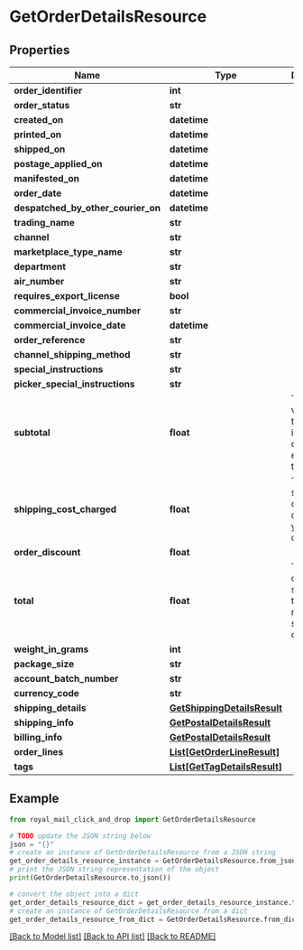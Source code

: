 # GetOrderDetailsResource


## Properties

Name | Type | Description | Notes
------------ | ------------- | ------------- | -------------
**order_identifier** | **int** |  | [optional] 
**order_status** | **str** |  | [optional] 
**created_on** | **datetime** |  | [optional] 
**printed_on** | **datetime** |  | [optional] 
**shipped_on** | **datetime** |  | [optional] 
**postage_applied_on** | **datetime** |  | [optional] 
**manifested_on** | **datetime** |  | [optional] 
**order_date** | **datetime** |  | [optional] 
**despatched_by_other_courier_on** | **datetime** |  | [optional] 
**trading_name** | **str** |  | [optional] 
**channel** | **str** |  | [optional] 
**marketplace_type_name** | **str** |  | [optional] 
**department** | **str** |  | [optional] 
**air_number** | **str** |  | [optional] 
**requires_export_license** | **bool** |  | [optional] 
**commercial_invoice_number** | **str** |  | [optional] 
**commercial_invoice_date** | **datetime** |  | [optional] 
**order_reference** | **str** |  | [optional] 
**channel_shipping_method** | **str** |  | [optional] 
**special_instructions** | **str** |  | [optional] 
**picker_special_instructions** | **str** |  | [optional] 
**subtotal** | **float** | The total value of all the goods in the order, excluding tax | 
**shipping_cost_charged** | **float** | The shipping costs you charged to your customer | 
**order_discount** | **float** |  | 
**total** | **float** | The sum of order subtotal, tax and retail shipping costs | 
**weight_in_grams** | **int** |  | 
**package_size** | **str** |  | [optional] 
**account_batch_number** | **str** |  | [optional] 
**currency_code** | **str** |  | [optional] 
**shipping_details** | [**GetShippingDetailsResult**](GetShippingDetailsResult.md) |  | 
**shipping_info** | [**GetPostalDetailsResult**](GetPostalDetailsResult.md) |  | 
**billing_info** | [**GetPostalDetailsResult**](GetPostalDetailsResult.md) |  | 
**order_lines** | [**List[GetOrderLineResult]**](GetOrderLineResult.md) |  | 
**tags** | [**List[GetTagDetailsResult]**](GetTagDetailsResult.md) |  | [optional] 

## Example

```python
from royal_mail_click_and_drop import GetOrderDetailsResource

# TODO update the JSON string below
json = "{}"
# create an instance of GetOrderDetailsResource from a JSON string
get_order_details_resource_instance = GetOrderDetailsResource.from_json(json)
# print the JSON string representation of the object
print(GetOrderDetailsResource.to_json())

# convert the object into a dict
get_order_details_resource_dict = get_order_details_resource_instance.to_dict()
# create an instance of GetOrderDetailsResource from a dict
get_order_details_resource_from_dict = GetOrderDetailsResource.from_dict(get_order_details_resource_dict)
```
[[Back to Model list]](../README.md#documentation-for-models) [[Back to API list]](../README.md#documentation-for-api-endpoints) [[Back to README]](../README.md)


